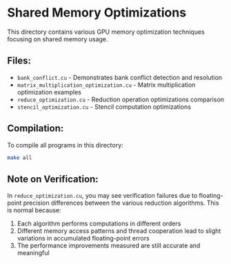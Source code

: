 # Shared Memory Optimizations

This directory contains various GPU memory optimization techniques focusing on shared memory usage.

## Files:
- `bank_conflict.cu` - Demonstrates bank conflict detection and resolution
- `matrix_multiplication_optimization.cu` - Matrix multiplication optimization examples
- `reduce_optimization.cu` - Reduction operation optimizations comparison
- `stencil_optimization.cu` - Stencil computation optimizations

## Compilation:

To compile all programs in this directory:

```bash
make all
```

## Note on Verification:

In `reduce_optimization.cu`, you may see verification failures due to floating-point precision differences between the various reduction algorithms. This is normal because:

1. Each algorithm performs computations in different orders
2. Different memory access patterns and thread cooperation lead to slight variations in accumulated floating-point errors
3. The performance improvements measured are still accurate and meaningful
